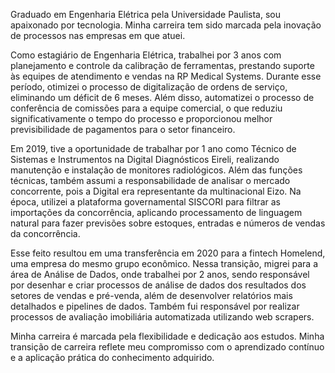 Graduado em Engenharia Elétrica pela Universidade Paulista, sou apaixonado por tecnologia. Minha carreira tem sido marcada pela inovação de processos nas empresas em que atuei.

Como estagiário de Engenharia Elétrica, trabalhei por 3 anos com planejamento e controle da calibração de ferramentas, prestando suporte às equipes de atendimento e vendas na RP Medical Systems. Durante esse período, otimizei o processo de digitalização de ordens de serviço, eliminando um déficit de 6 meses. Além disso, automatizei o processo de conferência de comissões para a equipe comercial, o que reduziu significativamente o tempo do processo e proporcionou melhor previsibilidade de pagamentos para o setor financeiro.

Em 2019, tive a oportunidade de trabalhar por 1 ano como Técnico de Sistemas e Instrumentos na Digital Diagnósticos Eireli, realizando manutenção e instalação de monitores radiológicos. Além das funções técnicas, também assumi a responsabilidade de analisar o mercado concorrente, pois a Digital era representante da multinacional Eizo. Na época, utilizei a plataforma governamental SISCORI para filtrar as importações da concorrência, aplicando processamento de linguagem natural para fazer previsões sobre estoques, entradas e números de vendas da concorrência.

Esse feito resultou em uma transferência em 2020 para a fintech Homelend, uma empresa do mesmo grupo econômico. Nessa transição, migrei para a área de Análise de Dados, onde trabalhei por 2 anos, sendo responsável por desenhar e criar processos de análise de dados dos resultados dos setores de vendas e pré-venda, além de desenvolver relatórios mais detalhados e pipelines de dados. Também fui responsável por realizar processos de avaliação imobiliária automatizada utilizando web scrapers.

Minha carreira é marcada pela flexibilidade e dedicação aos estudos. Minha transição de carreira reflete meu compromisso com o aprendizado contínuo e a aplicação prática do conhecimento adquirido.
